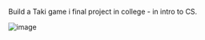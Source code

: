 Build a Taki game i final project in college  - in intro to CS.


![image](https://github.com/binny3213/TakiGame/assets/90454079/db63d361-5900-4af8-ae33-55b3550fa001)
